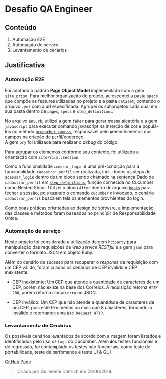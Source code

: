 # Desafio QA Engineer

## Conteúdo

1. Automação E2E
2. Automação de serviço
3. Levantamento de cenários

## Justificativa

### Automação E2E 

Foi adotado o padrão **Page Object Model** implementado com a gem `site_prism`. Para melhor organização do projeto, acrescentei a pasta `specs` que compõe as features utilizadas no projeto e a pasta `dataset`, contendo o arquivo `.yml` com a url especificada. Agrupei os subprojetos cada qual em sua pasta dentro de `pages`, `specs` e `step_definitions`.

No arquivo `env.rb`, utilizei a gem `faker` para gerar massa aleatória e a gem `javascript` para executar comando javascript na inserção de cor e populá-los no método [`preencher_campos`](master\features\pages\automacao_e2e\cadastrar_perfil_section.rb), responsável pelo preenchimentos dos campos na criação de perfil/endereço.  
A gem `pry` foi utilizada para realizar o *debug* do código.

Para agrupar os elementos conforme seu contexto, foi utilizado a orientação com `SitePrism::Section`. 

Como a funcionalidade `acessar_login` é uma pré-condição para a funcionalidade `cadastrar_perfil` ser realizada, inclui todos os steps de `acessar_login` dentro de um bloco sendo chamado na sentença Dado de `cadastrar_perfil` em [`step_definitions`](features\step_definitions\automacao_e2e\acessar_login_steps.rb), função conhecida no Cucumber como Nested Steps.
Utilizei o bloco `After` dentro do arquivo [`hooks`](features\support\hooks.rb) para fechar a sessão, pois quando o comando `cucumber` é invocado, o cenário `cadastrar_perfil` busca em tela os elementos provinientes do login. 

Como boas práticas orientadas ao design de software, a implementação das classes e métodos foram baseados no princípio de Responsabilidade Única.

### Automação de serviço

Neste projeto foi considerado a utilização da gem `httparty` para manipulação das requisições de *web service RESTful* e a gem `json` para converter o formato JSON em objeto Ruby. 

Além do cenário de sucesso para recuperar o *response* da requisição com um CEP válido, foram criados os cenários de CEP inválido e CEP inexistente:

- CEP inexistente: Um CEP que atende a quantidade de caracteres de um CEP, porém não existe na base dos Correios. A requisição retorna `HTTP 200`, porém retorna campo `erro` no JSON.

- CEP inválido: Um CEP que não atende a quantidade de caracteres de um CEP, pois este tem menos ou mais que 8 caracteres, tornando-o inválido e retornando uma `Bad Request HTTP`.

### Levantamento de Cenários

Os possíveis cenários levantados de acordo com a imagem foram listados e identificados pelo uso de `tags` do Cucumber. Além dos testes funcionais e de regressão, foi contemplado os testes não funcionais, como teste de portabilidade, teste de perfomance e teste UI & GUI.

[GitHub Page](https://github.com/guidietrich/)

> Criado por Guilherme Dietrich em 23/06/2019. 
